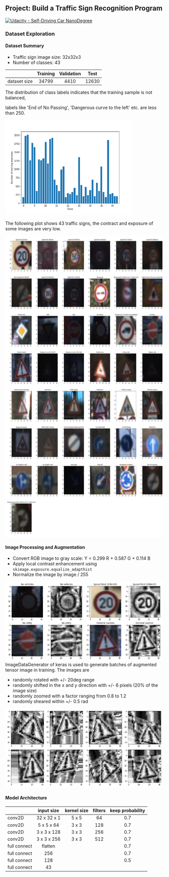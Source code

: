 ## Project: Build a Traffic Sign Recognition Program
[![Udacity - Self-Driving Car NanoDegree](https://s3.amazonaws.com/udacity-sdc/github/shield-carnd.svg)](http://www.udacity.com/drive)

### Dataset Exploration
#### Dataset Summary
 - Traffic sign image size: 32x32x3
 - Number of classes: 43
 
|              | Training | Validation |  Test    |
| ------------ |:--------:|:----------:|:--------:|
| dataset size |   34799  |     4410   |   12630  |

The distribution of class labels indicates that the training sample is not balanced,

labels like 'End of No Passing', 'Dangerous curve to the left' etc. are less than 250.

<img src="./pictures/numClasses.png" alt="alt text" width="400" height="300">

The following plot shows 43 traffic signs, the contract and exposure of some images are very low.

<img src="./pictures/traffic_signs_original.png" alt="alt text" width="750" height="950">

#### Image Processing and Augmentation
- Convert RGB image to gray scale: Y = 0.299 R + 0.587 G + 0.114 B
- Apply local contrast enhancement using `skimage.exposure.equalize_adapthist`
- Normalize the image by image / 255

<img src="./pictures/preprocessed_sign.png" alt="alt text" width="500" height="250">
ImageDataGenerator of keras is used to generate batches of augmented tensor image in training. The images are 

 - randomly rotated with +/- 20deg range
 - randomly shifted in the x and y direction with +/- 6 pixels (20% of the image size)
 - randomly zoomed with a factor ranging from 0.8 to 1.2
 - randomly sheared within +/- 0.5 rad
<img src="./pictures/augumented_images.png" alt="alt text" width="500" height="250">

#### Model Architecture

|              | input size  | kernel size | filters | keep probability |
| ------------ |:-----------:|:-----------:|:-------:|:----------------:|
|    conv2D    | 32 x 32 x 1 |    5 x 5    |    64   |      0.7         |
|    conv2D    | 5 x 5 x 64  |    3 x 3    |   128   |      0.7         |
|    conv2D    | 3 x 3 x 128 |    3 x 3    |   256   |      0.7         |
|    conv2D    | 3 x 3 x 256 |    3 x 3    |   512   |      0.7         |
|  full connect | flatten    |             |         |      0.7         |
|  full connect | 256        |             |         |       0.7        |
|  full connect | 128        |             |         |       0.5        |
|  full connect | 43         |             |         |                  |


